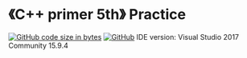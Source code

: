 # 《C++ primer 5th》 Practice
[![GitHub code size in bytes](https://img.shields.io/github/languages/code-size/FrogLu/CPPP.svg)](https://github.com/FrogLu/CPPP)
[![GitHub](https://img.shields.io/github/license/FrogLu/CPPP.svg)](https://github.com/FrogLu/CPPP)
IDE version: Visual Studio 2017 Community 15.9.4